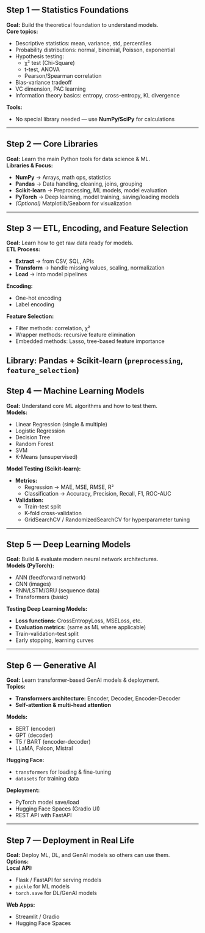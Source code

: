 ## **Step 1 — Statistics Foundations**

**Goal:** Build the theoretical foundation to understand models.  
**Core topics:**

* Descriptive statistics: mean, variance, std, percentiles  
* Probability distributions: normal, binomial, Poisson, exponential  
* Hypothesis testing:  
  * χ² test (Chi-Square)  
  * t-test, ANOVA  
  * Pearson/Spearman correlation  
* Bias-variance tradeoff  
* VC dimension, PAC learning  
* Information theory basics: entropy, cross-entropy, KL divergence

**Tools:**

* No special library needed — use **NumPy/SciPy** for calculations

---

## **Step 2 — Core Libraries**

**Goal:** Learn the main Python tools for data science & ML.  
**Libraries & Focus:**

* **NumPy** → Arrays, math ops, statistics  
* **Pandas** → Data handling, cleaning, joins, grouping  
* **Scikit-learn** → Preprocessing, ML models, model evaluation  
* **PyTorch** → Deep learning, model training, saving/loading models  
* *(Optional)* Matplotlib/Seaborn for visualization

---

## **Step 3 — ETL, Encoding, and Feature Selection**

**Goal:** Learn how to get raw data ready for models.  
**ETL Process:**

* **Extract** → from CSV, SQL, APIs  
* **Transform** → handle missing values, scaling, normalization  
* **Load** → into model pipelines

**Encoding:**

* One-hot encoding  
* Label encoding

**Feature Selection:**

* Filter methods: correlation, χ²  
* Wrapper methods: recursive feature elimination  
* Embedded methods: Lasso, tree-based feature importance

**Library:** Pandas \+ Scikit-learn (`preprocessing`, `feature_selection`)  
---

## **Step 4 — Machine Learning Models**

**Goal:** Understand core ML algorithms and how to test them.  
**Models:**

* Linear Regression (single & multiple)  
* Logistic Regression  
* Decision Tree  
* Random Forest  
* SVM  
* K-Means (unsupervised)

**Model Testing (Scikit-learn):**

* **Metrics:**  
  * Regression → MAE, MSE, RMSE, R²  
  * Classification → Accuracy, Precision, Recall, F1, ROC-AUC  
* **Validation:**  
  * Train-test split  
  * K-fold cross-validation  
  * GridSearchCV / RandomizedSearchCV for hyperparameter tuning

---

## **Step 5 — Deep Learning Models**

**Goal:** Build & evaluate modern neural network architectures.  
**Models (PyTorch):**

* ANN (feedforward network)  
* CNN (images)  
* RNN/LSTM/GRU (sequence data)  
* Transformers (basic)

**Testing Deep Learning Models:**

* **Loss functions:** CrossEntropyLoss, MSELoss, etc.  
* **Evaluation metrics:** (same as ML where applicable)  
* Train-validation-test split  
* Early stopping, learning curves

---

## **Step 6 — Generative AI**

**Goal:** Learn transformer-based GenAI models & deployment.  
**Topics:**

* **Transformers architecture:** Encoder, Decoder, Encoder-Decoder  
* **Self-attention & multi-head attention**

**Models:**

* BERT (encoder)  
* GPT (decoder)  
* T5 / BART (encoder-decoder)  
* LLaMA, Falcon, Mistral

**Hugging Face:**

* `transformers` for loading & fine-tuning  
* `datasets` for training data

**Deployment:**

* PyTorch model save/load  
* Hugging Face Spaces (Gradio UI)  
* REST API with FastAPI

---

## **Step 7 — Deployment in Real Life**

**Goal:** Deploy ML, DL, and GenAI models so others can use them.  
**Options:**  
**Local API:**

* Flask / FastAPI for serving models  
* `pickle` for ML models  
* `torch.save` for DL/GenAI models

**Web Apps:**

* Streamlit / Gradio  
* Hugging Face Spaces

